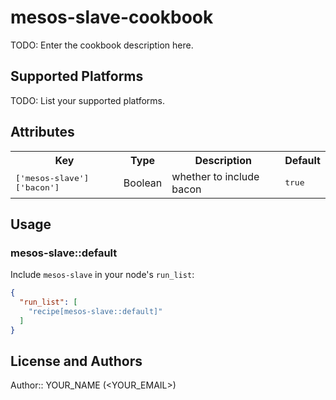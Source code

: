 # mesos-slave-cookbook

TODO: Enter the cookbook description here.

## Supported Platforms

TODO: List your supported platforms.

## Attributes

<table>
  <tr>
    <th>Key</th>
    <th>Type</th>
    <th>Description</th>
    <th>Default</th>
  </tr>
  <tr>
    <td><tt>['mesos-slave']['bacon']</tt></td>
    <td>Boolean</td>
    <td>whether to include bacon</td>
    <td><tt>true</tt></td>
  </tr>
</table>

## Usage

### mesos-slave::default

Include `mesos-slave` in your node's `run_list`:

```json
{
  "run_list": [
    "recipe[mesos-slave::default]"
  ]
}
```

## License and Authors

Author:: YOUR_NAME (<YOUR_EMAIL>)
